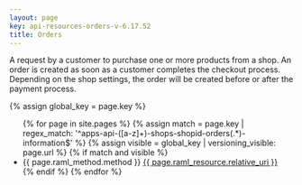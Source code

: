 ```yaml
---
layout: page
key: api-resources-orders-v-6.17.52
title: Orders
---
```


A request by a customer to purchase one or more products from a shop.
An order is created as soon as a customer completes the checkout process.
Depending on the shop settings, the order will be created before or after the payment process.

{% assign global_key = page.key %}

<ul id="resource-list">
  {% for page in site.pages %}
    {% assign match = page.key | regex_match: '^apps-api-([a-z]+)-shops-shopid-orders(.*)-information$' %}
    {% assign visible = global_key | versioning_visible: page.url %}
    {% if match and visible %}
      <li class="resource-entry">
        <span class="http-method http-method-{{ page.raml_method.method | downcase }}">{{ page.raml_method.method }}</span>
        <a href="{{ page.url | prepend: site.baseurl }}">{{ page.raml_resource.relative_uri }}</a>
      </li>
    {% endif %}
  {% endfor %}
</ul>
